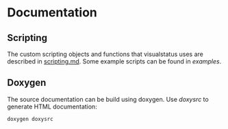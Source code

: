 Documentation
=============

Scripting
---------

The custom scripting objects and functions that visualstatus uses are described in [scripting.md](scripting.md). Some example scripts can be found in *examples*.


Doxygen
-------

The source documentation can be build using doxygen. Use *doxysrc* to generate HTML documentation:

```
doxygen doxysrc
```
